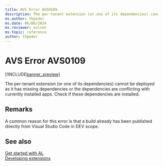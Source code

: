 ```yaml
---
title: AVS Error AVS0109
description: The per-tenant extension (or one of its dependencies) cannot be deployed as it has missing dependencies or the dependencies are conflicting with currently installed apps. Check if these dependencies are installed.
ms.author: thpeder
ms.date: 06/06/2024
ms.reviewer: solsen
ms.topic: reference
author: thpeder
---
```


# AVS Error AVS0109

[!INCLUDE[banner_preview](../includes/banner_preview.md)]

The per-tenant extension (or one of its dependencies) cannot be deployed as it has missing dependencies or the dependencies are conflicting with currently installed apps. Check if these dependencies are installed.

## Remarks

A common reason for this error is that a build already has been published directly from Visual Studio Code in DEV scope.

## See also

[Get started with AL](../devenv-get-started.md)  
[Developing extensions](../devenv-dev-overview.md)  